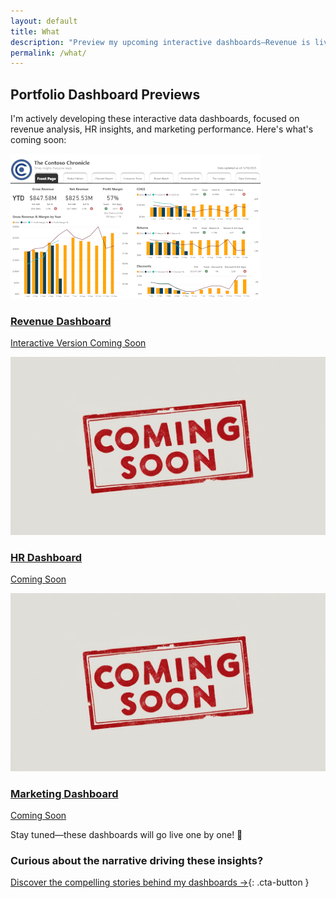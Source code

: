 ```yaml
---
layout: default
title: What
description: "Preview my upcoming interactive dashboards—Revenue is live in preview, with HR and Marketing dashboards coming soon!"
permalink: /what/
---
```


## Portfolio Dashboard Previews

I'm actively developing these interactive data dashboards, focused on revenue analysis, HR insights, and marketing performance. Here's what's coming soon:

<div class="portfolio-grid">

  <!-- Revenue Dashboard Preview -->
  <div class="card">
    <a href="/dashboards/revenue-dashboard" aria-label="Explore Revenue Dashboard details">
      <img src="/assets/images/revenue-dashboard-thumb.png"
           alt="Revenue Dashboard thumbnail"
           class="card-thumb" />
      <h3>Revenue Dashboard</h3>
      <p>Interactive Version Coming Soon</p>
    </a>
  </div>

  <!-- HR Dashboard Placeholder -->
  <div class="card placeholder">
    <a href="/dashboards/hr-dashboard" aria-label="Explore HR Dashboard details">
      <img src="/assets/images/placeholder.jpg"
           alt="Placeholder for upcoming Human Resources dashboard"
           class="card-thumb" />
      <h3>HR Dashboard</h3>
      <p>Coming Soon</p>
    </a>
  </div>

  <!-- Marketing Dashboard Placeholder -->
  <div class="card placeholder">
    <a href="/dashboards/marketing-dashboard" aria-label="Explore Marketing Dashboard details">
      <img src="/assets/images/placeholder.jpg"
             alt="Placeholder for upcoming Marketing dashboard"
             class="card-thumb" />
      <h3>Marketing Dashboard</h3>
      <p>Coming Soon</p>
    </a>
  </div>

</div>

<p>Stay tuned—these dashboards will go live one by one! 🚀</p>

### Curious about the narrative driving these insights?

[Discover the compelling stories behind my dashboards →](/pages/why){: .cta-button }
